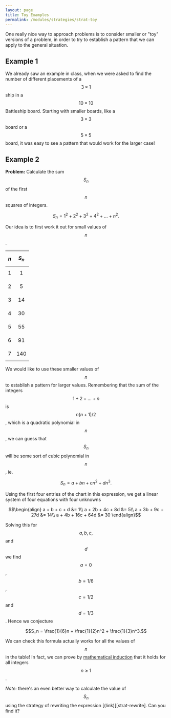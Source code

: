 ```yaml
---
layout: page
title: Toy Examples
permalink: /modules/strategies/strat-toy
---
```


One really nice way to approach problems is to consider smaller or "toy" versions of a problem, in order to try to establish a pattern that we can apply to the general situation.


## Example 1 
We already saw an example in class, when we were asked to find the number of different placements of a $$3\times 1$$ ship in a $$10\times 10$$ Battleship board.
Starting with smaller boards, like a $$3\times 3$$ board or a $$5\times 5$$ board, it was easy to see a pattern that would work for the larger case!

## Example 2

**Problem:**
Calculate the sum $$S_n$$ of the first $$n$$ squares of integers.

$$S_n = 1^2 + 2^2 + 3^2 + 4^2 + \dots + n^2.$$

Our idea is to first work it out for small values of $$n$$.

|$$n$$|$$S_n$$|
|-----|-------|
|$$1$$|$$  1$$|
|$$2$$|$$  5$$| 
|$$3$$|$$ 14$$| 
|$$4$$|$$ 30$$| 
|$$5$$|$$ 55$$| 
|$$6$$|$$ 91$$| 
|$$7$$|$$140$$| 

We would like to use these smaller values of $$n$$ to establish a pattern for larger values.
Remembering that the sum of the integers $$1 + 2 + \dots + n$$ is $$n(n+1)/2$$, which is a quadratic polynomial in $$n$$, we can guess that $$S_n$$ will be some sort of cubic polynomial in $$n$$, ie.

$$S_n = a + bn + cn^2 + dn^3.$$

Using the first four entries of the chart in this expression, we get a linear system of four equations with four unknowns

$$\begin{align}
a + b + c + d &= 1\\
a + 2b + 4c + 8d &= 5\\
a + 3b + 9c + 27d &= 14\\
a + 4b + 16c + 64d &= 30
\end{align}$$

Solving this for $$a,b,c,$$ and $$d$$ we find $$a = 0$$, $$b = 1/6$$, $$c = 1/2$$ and $$d = 1/3$$.
Hence we conjecture

$$S_n = \frac{1}{6}n + \frac{1}{2}n^2 + \frac{1}{3}n^3.$$

We can check this formula actually works for all the values of $$n$$ in the table!
In fact, we can prove by [mathematical induction](https://en.wikipedia.org/wiki/Mathematical_induction) that it holds for all integers $$n\geq 1$$.

*Note:* there's an even better way to calculate the value of $$S_n$$ using the strategy of rewriting the expression [(link)][strat-rewrite].  Can you find it?

